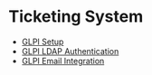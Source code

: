 # Ticketing System</b>
- [GLPI Setup]()
- [GLPI LDAP Authentication]()
- [GLPI Email Integration]()

